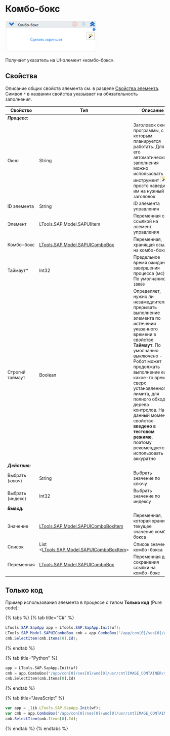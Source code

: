 # Комбо-бокс

![](<../../../.gitbook/assets/image (430).png>)

Получает указатель на UI-элемент «комбо-бокс».

## Свойства
Описание общих свойств элемента см. в разделе [Свойства элемента](https://docs.primo-rpa.ru/primo-rpa/primo-studio/process/elements#svoistva-elementa).\
Символ `*` в названии свойства указывает на обязательность заполнения.

| Свойство         | Тип                                                                         | Описание                                           |
| ---------------- | --------------------------------------------------------------------------- | -------------------------------------------------- |
| ***Процесс:***  | | |
| Окно             | String                                                                      |Заголовок окна программы, с которым планируется работать. Для его автоматического заполнения можно использовать инструмент ![](<../../../.gitbook/assets/image (794).png>) - просто наведите им на нужный заголовок |
| ID элемента      | String                                                                      | ID элемента управления                             |
| Элемент          | LTools.SAP.Model.SAPUIItem                                                  | Переменная со ссылкой на элемент управления        |
| Комбо-бокс       | [LTools.SAP.Model.SAPUIComboBox](datatypes/sapuicombobox.md)                | Переменная, хранящая ссылку на комбо-бокс          |
| Таймаут\*        | Int32                                                                       | Предельное время ожидания завершения процесса (мс). По умолчанию `10000` |
| Строгий таймаут  | Boolean                              | Определяет, нужно ли незамедлительно прерывать выполнение элемента по истечении указанного времени в свойстве **Таймаут**. По умолчанию выключено - Робот может продолжать выполнение еще какое-то время, сверх установленного лимита, для полного обхода дерева контролов. На данный момент свойство **введено в тестовом режиме**, поэтому рекомендуется использовать его аккуратно |
| ***Действия:***  | | |
| Выбрать (ключ)   | String                                                                      | Выбрать значение по ключу                          |
| Выбрать (индекс) | Int32                                                                       | Выбрать значение по индексу                        |
| ***Вывод:***     | | |
| Значение         | [LTools.SAP.Model.SAPUIComboBoxItem](datatypes/sapuicomboboxitem.md)        | Переменная, которая хранит текущее значение комбо-бокса |
| Список           | List <[LTools.SAP.Model.SAPUIComboBoxItem](datatypes/sapuicomboboxitem.md)> | Список значений комбо-бокса                        |
| Переменная       | [LTools.SAP.Model.SAPUIComboBox](datatypes/sapuicombobox.md)                | Переменная для сохранения ссылки на комбо-бокс     |

## Только код
Пример использования элемента в процессе с типом **Только код** (Pure code):

{% tabs %}
{% tab title="C#" %}
```csharp
LTools.SAP.SapApp app = LTools.SAP.SapApp.Init(wf);
LTools.SAP.Model.SAPUIComboBox cmb = app.ComboBox("/app/con[0]/ses[0]/wnd[0]/usr/cntlIMAGE_CONTAINER/shellcont/shell/shellcont[0]/shell");
cmb.SelectItem(cmb.Items[0].Id);
```
{% endtab %}

{% tab title="Python" %}
```python
app = LTools.SAP.SapApp.Init(wf)
cmb = app.ComboBox("/app/con[0]/ses[0]/wnd[0]/usr/cntlIMAGE_CONTAINER/shellcont/shell/shellcont[0]/shell")
cmb.SelectItem(cmb.Items[0].Id)
```
{% endtab %}

{% tab title="JavaScript" %}
```javascript
var app = _lib.LTools.SAP.SapApp.Init(wf);		
var cmb = app.ComboBox("/app/con[0]/ses[0]/wnd[0]/usr/cntlIMAGE_CONTAINER/shellcont/shell/shellcont[0]/shell");
cmb.SelectItem(cmb.Items[0].Id);
```
{% endtab %}
{% endtabs %}

